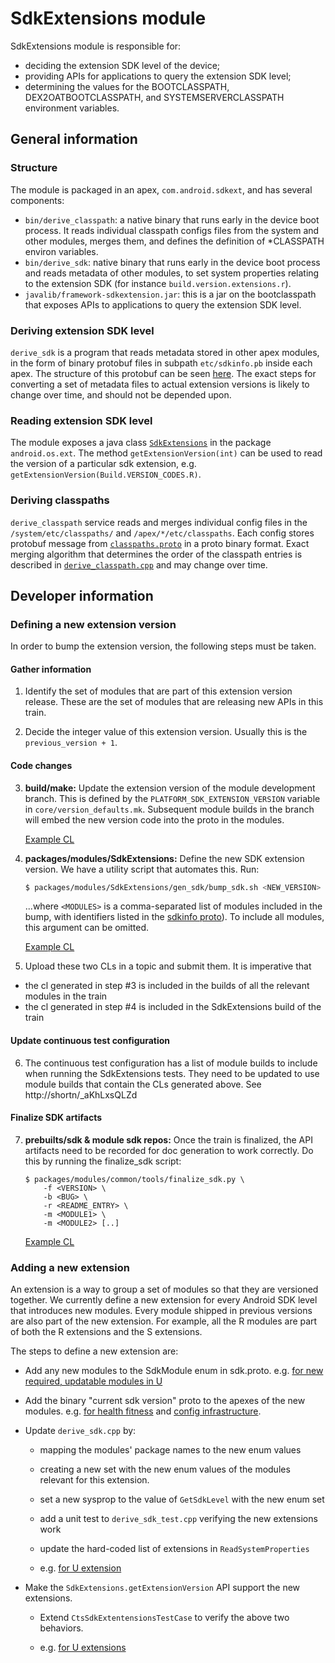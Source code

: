 # SdkExtensions module

SdkExtensions module is responsible for:
- deciding the extension SDK level of the device;
- providing APIs for applications to query the extension SDK level;
- determining the values for the BOOTCLASSPATH, DEX2OATBOOTCLASSPATH, and
  SYSTEMSERVERCLASSPATH environment variables.

## General information

### Structure

The module is packaged in an apex, `com.android.sdkext`, and has several
components:
- `bin/derive_classpath`: a native binary that runs early in the device boot
  process. It reads individual classpath configs files from the system and
  other modules, merges them, and defines the definition of *CLASSPATH environ
  variables.
- `bin/derive_sdk`: native binary that runs early in the device boot process and
  reads metadata of other modules, to set system properties relating to the
  extension SDK (for instance `build.version.extensions.r`).
- `javalib/framework-sdkextension.jar`: this is a jar on the bootclasspath that
  exposes APIs to applications to query the extension SDK level.

### Deriving extension SDK level
`derive_sdk` is a program that reads metadata stored in other apex modules, in
the form of binary protobuf files in subpath `etc/sdkinfo.pb` inside each
apex. The structure of this protobuf can be seen [here][sdkinfo-proto]. The
exact steps for converting a set of metadata files to actual extension versions
is likely to change over time, and should not be depended upon.

### Reading extension SDK level
The module exposes a java class [`SdkExtensions`][sdkextensions-java] in the
package `android.os.ext`. The method `getExtensionVersion(int)` can be used to
read the version of a particular sdk extension, e.g.
`getExtensionVersion(Build.VERSION_CODES.R)`.

### Deriving classpaths
`derive_classpath` service reads and merges individual config files in the
`/system/etc/classpaths/` and `/apex/*/etc/classpaths`. Each config stores
protobuf message from [`classpaths.proto`] in a proto binary format. Exact
merging algorithm that determines the order of the classpath entries is
described in [`derive_classpath.cpp`] and may change over time.

[`classpaths.proto`]: https://android.googlesource.com/platform/packages/modules/common/+/refs/heads/master/proto/classpaths.proto
[`derive_classpath.cpp`]: derive_classpath/derive_classpath.cpp
[sdkinfo-proto]: https://android.googlesource.com/platform/packages/modules/common/+/refs/heads/master/proto/sdk.proto
[sdkextensions-java]: java/android/os/ext/SdkExtensions.java

## Developer information

### Defining a new extension version

In order to bump the extension version, the following steps must be taken.

#### Gather information

1) Identify the set of modules that are part of this extension version release.
These are the set of modules that are releasing new APIs in this train.

2) Decide the integer value of this extension version. Usually this is the
`previous_version + 1`.

#### Code changes

3) **build/make:** Update the extension version of the module development
branch. This is defined by the `PLATFORM_SDK_EXTENSION_VERSION` variable in
`core/version_defaults.mk`. Subsequent module builds in the branch will embed
the new version code into the proto in the modules.

   [Example CL][bump]

4) **packages/modules/SdkExtensions:** Define the new SDK extension version.
We have a utility script that automates this. Run:
   ```sh
   $ packages/modules/SdkExtensions/gen_sdk/bump_sdk.sh <NEW_VERSION> <MODULES> <BUG>
   ```

   ...where `<MODULES>` is a comma-separated list of modules included in the
   bump, with identifiers listed in the [sdkinfo proto][sdkinfo-proto]). To
   include all modules, this argument can be omitted.

   [Example CL][def]

5)  Upload these two CLs in a topic and submit them. It is imperative that

   * the cl generated in step #3 is included in the builds of all the relevant
    modules in the train
   * the cl generated in step #4 is included in the SdkExtensions build of the
    train

#### Update continuous test configuration

6) The continuous test configuration has a list of module builds to include when
running the SdkExtensions tests. They need to be updated to use module builds
that contain the CLs generated above. See http://shortn/_aKhLxsQLZd

#### Finalize SDK artifacts

7) **prebuilts/sdk & module sdk repos:** Once the train is finalized, the API
artifacts need to be recorded for doc generation to work correctly. Do this by
running the finalize_sdk script:

    ```
    $ packages/modules/common/tools/finalize_sdk.py \
        -f <VERSION> \
        -b <BUG> \
        -r <README_ENTRY> \
        -m <MODULE1> \
        -m <MODULE2> [..]
    ```

   [Example CL][finalize]

[bump]: https://android.googlesource.com/platform//build/+/f5dfe3ff7b59b44556510ba89d15161c87312069
[def]: https://android.googlesource.com/platform/packages/modules/SdkExtensions/+/5663ebb842412b0235a140656db17025280f9f08
[derive_sdk_test]: derive_sdk/derive_sdk_test.cpp
[current_version]: java/com/android/os/ext/testing/CurrentVersion.java
[finalize]: https://android.googlesource.com/platform/prebuilts/sdk/+/d77e77b6746acba806c263344711eb0c4df2b108

### Adding a new extension

An extension is a way to group a set of modules so that they are versioned
together. We currently define a new extension for every Android SDK level that
introduces new modules. Every module shipped in previous versions are also part
of the new extension. For example, all the R modules are part of both the R
extensions and the S extensions.

The steps to define a new extension are:

-   Add any new modules to the SdkModule enum in sdk.proto. e.g.
    [for new required, updatable modules in U](http://ag/21148706)

-   Add the binary "current sdk version" proto to the apexes of the new modules.
    e.g. [for health fitness](http://ag/21158651) and
    [config infrastructure](http://ag/21158650).

-   Update `derive_sdk.cpp` by:

    *   mapping the modules' package names to the new enum values

    *   creating a new set with the new enum values of the modules relevant for
        this extension.

    *   set a new sysprop to the value of `GetSdkLevel` with the new enum set

    *   add a unit test to `derive_sdk_test.cpp` verifying the new extensions
        work

    *   update the hard-coded list of extensions in `ReadSystemProperties`

    *   e.g. [for U extension](http://ag/21481214)

-   Make the `SdkExtensions.getExtensionVersion` API support the new extensions.

    *   Extend `CtsSdkExtentensionsTestCase` to verify the above two behaviors.

    *   e.g. [for U extensions](http://ag/21507939)
